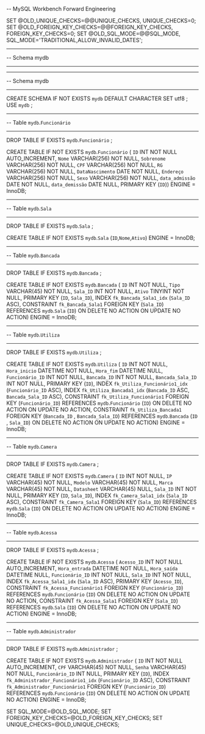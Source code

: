 -- MySQL Workbench Forward Engineering

SET @OLD_UNIQUE_CHECKS=@@UNIQUE_CHECKS, UNIQUE_CHECKS=0;
SET @OLD_FOREIGN_KEY_CHECKS=@@FOREIGN_KEY_CHECKS, FOREIGN_KEY_CHECKS=0;
SET @OLD_SQL_MODE=@@SQL_MODE, SQL_MODE='TRADITIONAL,ALLOW_INVALID_DATES';

-- -----------------------------------------------------
-- Schema mydb
-- -----------------------------------------------------

-- -----------------------------------------------------
-- Schema mydb
-- -----------------------------------------------------
CREATE SCHEMA IF NOT EXISTS `mydb` DEFAULT CHARACTER SET utf8 ;
USE `mydb` ;

-- -----------------------------------------------------
-- Table `mydb`.`Funcionário`
-- -----------------------------------------------------
DROP TABLE IF EXISTS `mydb`.`Funcionário` ;

CREATE TABLE IF NOT EXISTS `mydb`.`Funcionário` (
  `ID` INT NOT NULL AUTO_INCREMENT,
  `Nome` VARCHAR(256) NOT NULL,
  `Sobrenome` VARCHAR(256) NOT NULL,
  `CPF` VARCHAR(256) NOT NULL,
  `RG` VARCHAR(256) NOT NULL,
  `DataNascimento` DATE NOT NULL,
  `Endereço` VARCHAR(256) NOT NULL,
  `Sexo` VARCHAR(256) NOT NULL,
  `data_admissão` DATE NOT NULL,
  `data_demissão` DATE NULL,
  PRIMARY KEY (`ID`))
ENGINE = InnoDB;


-- -----------------------------------------------------
-- Table `mydb`.`Sala`
-- -----------------------------------------------------
DROP TABLE IF EXISTS `mydb`.`Sala` ;

CREATE TABLE IF NOT EXISTS `mydb`.`Sala` (`ID`,`Nome`,`Ativo`)
ENGINE = InnoDB;


-- -----------------------------------------------------
-- Table `mydb`.`Bancada`
-- -----------------------------------------------------
DROP TABLE IF EXISTS `mydb`.`Bancada` ;

CREATE TABLE IF NOT EXISTS `mydb`.`Bancada` (
  `ID` INT NOT NULL,
  `Tipo` VARCHAR(45) NOT NULL,
  `Sala_ID` INT NOT NULL,
  `Ativo` TINYINT NOT NULL,
  PRIMARY KEY (`ID`, `Sala_ID`),
  INDEX `fk_Bancada_Sala1_idx` (`Sala_ID` ASC),
  CONSTRAINT `fk_Bancada_Sala1`
    FOREIGN KEY (`Sala_ID`)
    REFERENCES `mydb`.`Sala` (`ID`)
    ON DELETE NO ACTION
    ON UPDATE NO ACTION)
ENGINE = InnoDB;


-- -----------------------------------------------------
-- Table `mydb`.`Utiliza`
-- -----------------------------------------------------
DROP TABLE IF EXISTS `mydb`.`Utiliza` ;

CREATE TABLE IF NOT EXISTS `mydb`.`Utiliza` (
  `ID` INT NOT NULL,
  `Hora_inicio` DATETIME NOT NULL,
  `Hora_fim` DATETIME NULL,
  `Funcionário_ID` INT NOT NULL,
  `Bancada_ID` INT NOT NULL,
  `Bancada_Sala_ID` INT NOT NULL,
  PRIMARY KEY (`ID`),
  INDEX `fk_Utiliza_Funcionário1_idx` (`Funcionário_ID` ASC),
  INDEX `fk_Utiliza_Bancada1_idx` (`Bancada_ID` ASC, `Bancada_Sala_ID` ASC),
  CONSTRAINT `fk_Utiliza_Funcionário1`
    FOREIGN KEY (`Funcionário_ID`)
    REFERENCES `mydb`.`Funcionário` (`ID`)
    ON DELETE NO ACTION
    ON UPDATE NO ACTION,
  CONSTRAINT `fk_Utiliza_Bancada1`
    FOREIGN KEY (`Bancada_ID` , `Bancada_Sala_ID`)
    REFERENCES `mydb`.`Bancada` (`ID` , `Sala_ID`)
    ON DELETE NO ACTION
    ON UPDATE NO ACTION)
ENGINE = InnoDB;


-- -----------------------------------------------------
-- Table `mydb`.`Camera`
-- -----------------------------------------------------
DROP TABLE IF EXISTS `mydb`.`Camera` ;

CREATE TABLE IF NOT EXISTS `mydb`.`Camera` (
  `ID` INT NOT NULL,
  `IP` VARCHAR(45) NOT NULL,
  `Modelo` VARCHAR(45) NOT NULL,
  `Marca` VARCHAR(45) NOT NULL,
  `Datasheet` VARCHAR(45) NULL,
  `Sala_ID` INT NOT NULL,
  PRIMARY KEY (`ID`, `Sala_ID`),
  INDEX `fk_Camera_Sala1_idx` (`Sala_ID` ASC),
  CONSTRAINT `fk_Camera_Sala1`
    FOREIGN KEY (`Sala_ID`)
    REFERENCES `mydb`.`Sala` (`ID`)
    ON DELETE NO ACTION
    ON UPDATE NO ACTION)
ENGINE = InnoDB;


-- -----------------------------------------------------
-- Table `mydb`.`Acessa`
-- -----------------------------------------------------
DROP TABLE IF EXISTS `mydb`.`Acessa` ;

CREATE TABLE IF NOT EXISTS `mydb`.`Acessa` (
  `Acesso_ID` INT NOT NULL AUTO_INCREMENT,
  `Hora_entrada` DATETIME NOT NULL,
  `Hora_saída` DATETIME NULL,
  `Funcionário_ID` INT NOT NULL,
  `Sala_ID` INT NOT NULL,
  INDEX `fk_Acessa_Sala1_idx` (`Sala_ID` ASC),
  PRIMARY KEY (`Acesso_ID`),
  CONSTRAINT `fk_Acessa_Funcionário1`
    FOREIGN KEY (`Funcionário_ID`)
    REFERENCES `mydb`.`Funcionário` (`ID`)
    ON DELETE NO ACTION
    ON UPDATE NO ACTION,
  CONSTRAINT `fk_Acessa_Sala1`
    FOREIGN KEY (`Sala_ID`)
    REFERENCES `mydb`.`Sala` (`ID`)
    ON DELETE NO ACTION
    ON UPDATE NO ACTION)
ENGINE = InnoDB;


-- -----------------------------------------------------
-- Table `mydb`.`Administrador`
-- -----------------------------------------------------
DROP TABLE IF EXISTS `mydb`.`Administrador` ;

CREATE TABLE IF NOT EXISTS `mydb`.`Administrador` (
  `ID` INT NOT NULL AUTO_INCREMENT,
  `CPF` VARCHAR(45) NOT NULL,
  `Senha` VARCHAR(45) NOT NULL,
  `Funcionário_ID` INT NULL,
  PRIMARY KEY (`ID`),
  INDEX `fk_Administrador_Funcionário1_idx` (`Funcionário_ID` ASC),
  CONSTRAINT `fk_Administrador_Funcionário1`
    FOREIGN KEY (`Funcionário_ID`)
    REFERENCES `mydb`.`Funcionário` (`ID`)
    ON DELETE NO ACTION
    ON UPDATE NO ACTION)
ENGINE = InnoDB;


SET SQL_MODE=@OLD_SQL_MODE;
SET FOREIGN_KEY_CHECKS=@OLD_FOREIGN_KEY_CHECKS;
SET UNIQUE_CHECKS=@OLD_UNIQUE_CHECKS;
